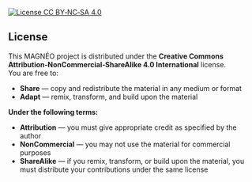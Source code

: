 [license-badge]: https://img.shields.io/badge/License-CC--BY--NC--SA_4.0-lightgrey.svg  
[license]: https://creativecommons.org/licenses/by-nc-sa/4.0/  

[![License CC BY‑NC‑SA 4.0][license-badge]][license]

## License

This MAGNÉO project is distributed under the **Creative Commons Attribution‑NonCommercial‑ShareAlike 4.0 International** license.  
You are free to:
- **Share** — copy and redistribute the material in any medium or format  
- **Adapt** — remix, transform, and build upon the material  

**Under the following terms:**  
- **Attribution** — you must give appropriate credit as specified by the author  
- **NonCommercial** — you may not use the material for commercial purposes  
- **ShareAlike** — if you remix, transform, or build upon the material, you must distribute your contributions under the same license  
